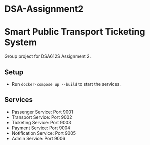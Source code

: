 # DSA-Assignment2

# Smart Public Transport Ticketing System

Group project for DSA612S Assignment 2.

## Setup
- Run `docker-compose up --build` to start the services.

## Services
- Passenger Service: Port 9001
- Transport Service: Port 9002
- Ticketing Service: Port 9003
- Payment Service: Port 9004
- Notification Service: Port 9005
- Admin Service: Port 9006